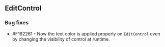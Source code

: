 ## EditControl

### Bug fixes
* \#F162261 - Now the text color is applied properly on `EditControl` even by changing the visibility of control at runtime.